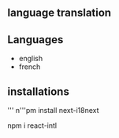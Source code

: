 ## language translation

## Languages
- english
- french

## installations
'''
n'''pm install next-i18next

npm i react-intl